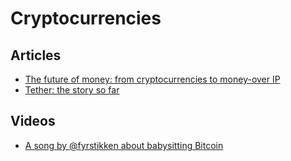 # Cryptocurrencies

## Articles

- [The future of money: from cryptocurrencies to money-over IP](https://www.forbes.com/sites/forbesfinancecouncil/2019/01/24/the-future-of-money-from-cryptocurrencies-to-money-over-ip/#1cbb07826731)
- [Tether: the story so far](https://www.kalzumeus.com/2019/10/28/tether-and-bitfinex/)

## Videos

- [A song by @fyrstikken about babysitting Bitcoin](https://www.youtube.com/watch?v=6P2FB9Mg_YI)
